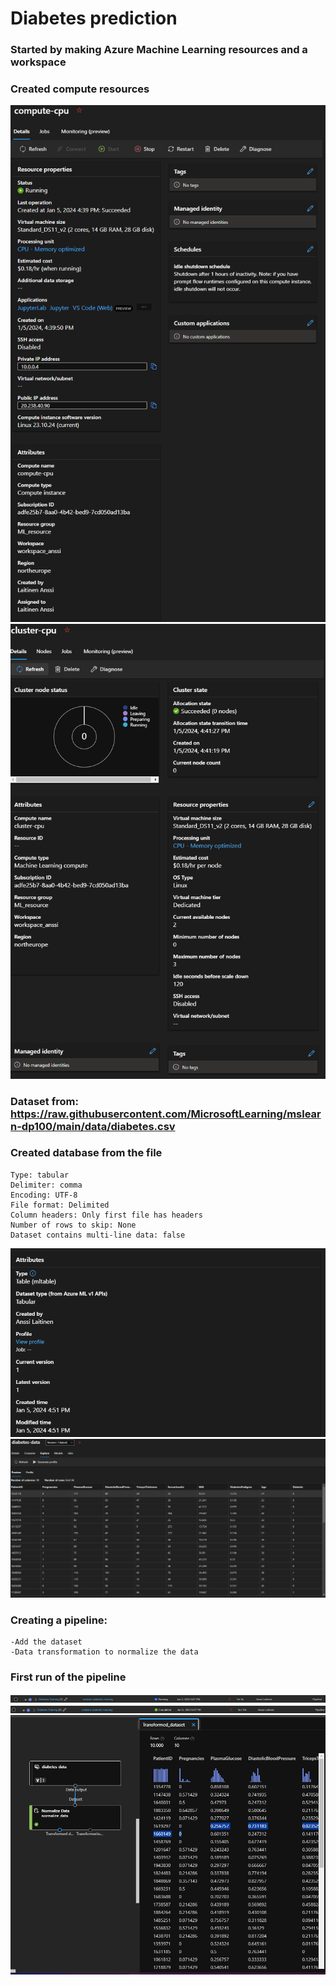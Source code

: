 # Diabetes prediction

### Started by making Azure Machine Learning resources and a workspace

### Created compute resources

![compute instance](images/cpu-compute.png)
![cluster instance](images/cluster-cpu.png)

### Dataset from: https://raw.githubusercontent.com/MicrosoftLearning/mslearn-dp100/main/data/diabetes.csv

### Created database from the file
	Type: tabular
	Delimiter: comma
	Encoding: UTF-8
	File format: Delimited
	Column headers: Only first file has headers
	Number of rows to skip: None
	Dataset contains multi-line data: false

 ![dataset 1](images/dataset1.png)
 ![dataset 2](images/dataset2.png)

 ### Creating a pipeline:
    -Add the dataset
    -Data transformation to normalize the data

### First run of the pipeline

![firstrun1](images/firstrun1.png)
![firstrun2](images/firstrun2.png)
![transformeddataset](images/transformeddataset.png)
